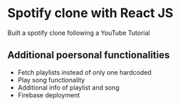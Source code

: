 # Spotify clone with React JS

Built a spotify clone following a YouTube Tutorial

## Additional poersonal functionalities
* Fetch playlists instead of only one hardcoded
* Play song functionality
* Additional info of playlist and song
* Firebase deployment